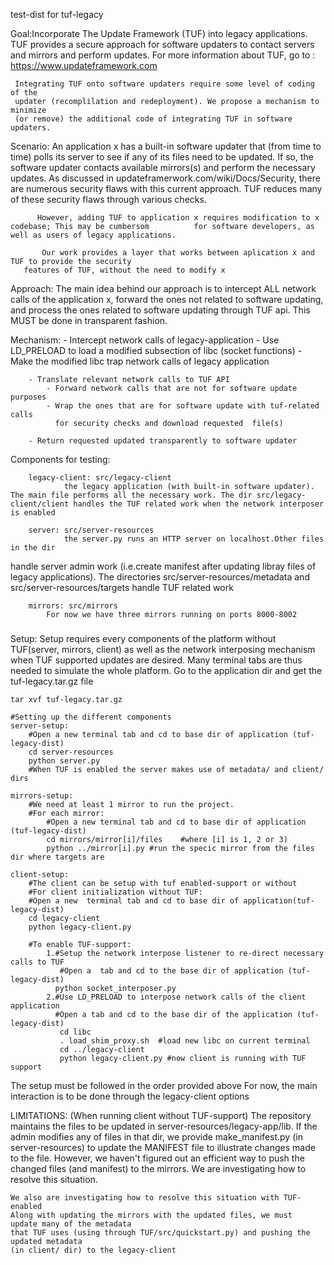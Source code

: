 test-dist for tuf-legacy

Goal:Incorporate The Update Framework (TUF) into legacy applications.
     TUF provides a secure approach for software updaters
     to contact servers and mirrors and perform updates. 
     For more information about TUF, go to : https://www.updateframework.com

     Integrating TUF onto software updaters require some level of coding of the  
     updater (recomplilation and redeployment). We propose a mechanism to minimize
     (or remove) the additional code of integrating TUF in software updaters.
 

Scenario: An application x has a built-in software updater that (from time to time) polls its server
          to see if any of its files need to be updated. If so, the software updater contacts available
	  mirrors(s) and perform the necessary updates. 
          As discussed in updateframerwork.com/wiki/Docs/Security, there are numerous security flaws with          this current approach. TUF reduces many of these security flaws through various checks.
          
          However, adding TUF to application x requires modification to x codebase; This may be cumbersom          for software developers, as well as users of legacy applications.
           
           Our work provides a layer that works between aplication x and TUF to provide the security
	   features of TUF, without the need to modify x

Approach: The main idea behind our approach is to intercept ALL network calls of the application x, 
	  forward the ones not related to software updating, and process the ones related to software
	  updating through TUF api. This MUST be done in transparent fashion.

Mechanism:
		- Intercept network calls of legacy-application
			- Use LD_PRELOAD to load a modified subsection of libc (socket functions)
			- Make the modified libc trap network calls of legacy application
	
		- Translate relevant network calls to TUF API
			- Forward network calls that are not for software update purposes
			- Wrap the ones that are for software update with tuf-related calls 
			  for security checks and download requested  file(s)

		- Return requested updated transparently to software updater
		

Components for testing:
		
		legacy-client: src/legacy-client
				the legacy application (with built-in software updater). The main file performs all the necessary work. The dir src/legacy-client/client handles the TUF related work when the network interposer is enabled
	
		server: src/server-resources
				the server.py runs an HTTP server on localhost.Other files in the dir
handle server admin work (i.e.create manifest after updating libray files of legacy applications). The directories src/server-resources/metadata and src/server-resources/targets handle TUF related work

		mirrors: src/mirrors
			For now we have three mirrors running on ports 8000-8002



#####
Setup:
	Setup requires every components of the platform  without TUF(server, mirrors, client) as well as the network interposing mechanism when TUF supported updates are desired.
Many terminal tabs are thus needed to simulate the whole platform.
Go to the application dir and get the tuf-legacy.tar.gz file
	
	tar xvf tuf-legacy.tar.gz
	
	#Setting up the different components 
	server-setup:
		#Open a new terminal tab and cd to base dir of application (tuf-legacy-dist)
		cd server-resources
		python server.py
		#When TUF is enabled the server makes use of metadata/ and client/ dirs

	mirrors-setup:
		#We need at least 1 mirror to run the project.
		#For each mirror:
			#Open a new terminal tab and cd to base dir of application (tuf-legacy-dist)
			cd mirrors/mirror[i]/files    #where [i] is 1, 2 or 3)
			python ../mirror[i].py #run the specic mirror from the files dir where targets are

	client-setup:
		#The client can be setup with tuf enabled-support or without	
		#For client initialization without TUF:
		#Open a new  terminal tab and cd to base dir of application(tuf-legacy-dist)
		cd legacy-client
		python legacy-client.py

		#To enable TUF-support:
			1.#Setup the network interpose listener to re-direct necessary calls to TUF
			   #Open a  tab and cd to the base dir of application (tuf-legacy-dist)
			  python socket_interposer.py 
			2.#Use LD_PRELOAD to interpose network calls of the client application
			  #Open a tab and cd to the base dir of the application (tuf-legacy-dist)
			   cd libc
			   . load_shim_proxy.sh  #load new libc on current terminal
			   cd ../legacy-client
			   python legacy-client.py #now client is running with TUF support


The setup must be followed in the order provided above
For now, the main interaction is to be done through the legacy-client options


LIMITATIONS:
	(When running client without TUF-support)
	The repository maintains the files to be updated in server-resources/legacy-app/lib.
	If the admin modifies any of files in that dir, we provide make_manifest.py (in server-resources)
	to update the MANIFEST file to illustrate changes made to the file. However, we haven't figured
	out an efficient way to push the changed files (and manifest) to the mirrors. We are 
	investigating how to resolve this situation.
	
	We also are investigating how to resolve this situation with TUF-enabled
	Along with updating the mirrors with the updated files, we must  update many of the metadata 
	that TUF uses (using through TUF/src/quickstart.py) and pushing the updated metadata
	(in client/ dir) to the legacy-client
	
